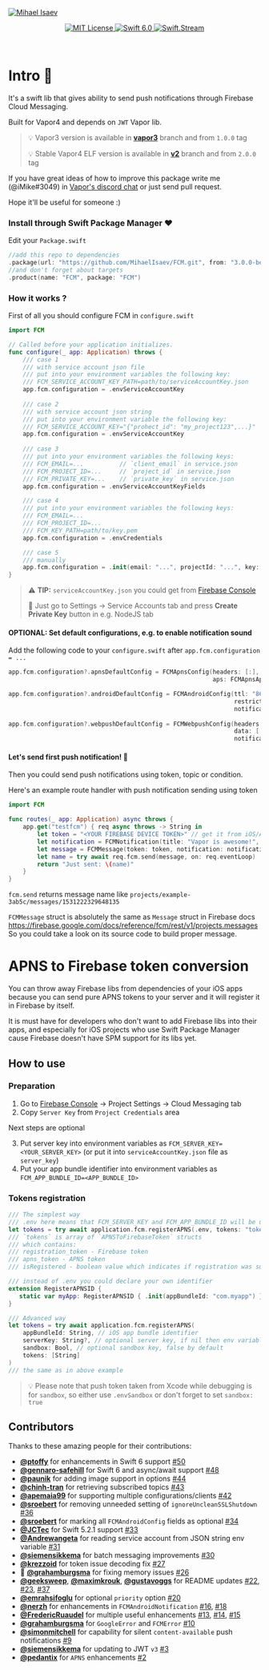 [![Mihael Isaev](https://user-images.githubusercontent.com/1272610/42512735-738605f4-8466-11e8-80ef-86394e852875.png)](http://mihaelisaev.com)

<p align="center">
    <a href="LICENSE">
        <img src="https://img.shields.io/badge/license-MIT-brightgreen.svg" alt="MIT License">
    </a>
    <a href="https://swift.org">
        <img src="https://img.shields.io/badge/swift-6.0-brightgreen.svg" alt="Swift 6.0">
    </a>
    <a href="https://discord.gg/q5wCPYv">
        <img src="https://img.shields.io/discord/612561840765141005" alt="Swift.Stream">
    </a>
</p>

<br>


# Intro 👏

It's a swift lib that gives ability to send push notifications through Firebase Cloud Messaging.

Built for Vapor4 and depends on `JWT` Vapor lib.

> 💡 Vapor3 version is available in **[vapor3](https://github.com/MihaelIsaev/FCM/tree/vapor3)** branch and from `1.0.0` tag
>
> 💡 Stable Vapor4 ELF version is available in **[v2](https://github.com/MihaelIsaev/FCM/tree/v2)** branch and from `2.0.0` tag

If you have great ideas of how to improve this package write me (@iMike#3049) in [Vapor's discord chat](http://vapor.team) or just send pull request.

Hope it'll be useful for someone :)

### Install through Swift Package Manager ❤️

Edit your `Package.swift`

```swift
//add this repo to dependencies
.package(url: "https://github.com/MihaelIsaev/FCM.git", from: "3.0.0-beta.1")
//and don't forget about targets
.product(name: "FCM", package: "FCM")
```

### How it works ?

First of all you should configure FCM in `configure.swift`

```swift
import FCM

// Called before your application initializes.
func configure(_ app: Application) throws {
    /// case 1
    /// with service account json file
    /// put into your environment variables the following key:
    /// FCM_SERVICE_ACCOUNT_KEY_PATH=path/to/serviceAccountKey.json
    app.fcm.configuration = .envServiceAccountKey
    
    /// case 2
    /// with service account json string
    /// put into your environment variable the following key:
    /// FCM_SERVICE_ACCOUNT_KEY="{"prohect_id": "my_project123",...}"
    app.fcm.configuration = .envServiceAccountKey
    
    /// case 3
    /// put into your environment variables the following keys:
    /// FCM_EMAIL=...          // `client_email` in service.json
    /// FCM_PROJECT_ID=...     // `project_id` in service.json
    /// FCM_PRIVATE_KEY=...    // `private_key` in service.json
    app.fcm.configuration = .envServiceAccountKeyFields

    /// case 4
    /// put into your environment variables the following keys:
    /// FCM_EMAIL=...
    /// FCM_PROJECT_ID=...
    /// FCM_KEY_PATH=path/to/key.pem
    app.fcm.configuration = .envCredentials

    /// case 5
    /// manually
    app.fcm.configuration = .init(email: "...", projectId: "...", key: "...")
}
```

> ⚠️ **TIP:** `serviceAccountKey.json` you could get from [Firebase Console](https://console.firebase.google.com)
>
> 🔑 Just go to Settings -> Service Accounts tab and press **Create Private Key** button in e.g. NodeJS tab

#### OPTIONAL: Set default configurations, e.g. to enable notification sound
Add the following code to your `configure.swift` after `app.fcm.configuration = ...`
```swift
app.fcm.configuration?.apnsDefaultConfig = FCMApnsConfig(headers: [:], 
                                                         aps: FCMApnsApsObject(sound: "default"))

app.fcm.configuration?.androidDefaultConfig = FCMAndroidConfig(ttl: "86400s",
                                                               restricted_package_name: "com.example.myapp",
                                                               notification: FCMAndroidNotification(sound: "default"))
                                                
app.fcm.configuration?.webpushDefaultConfig = FCMWebpushConfig(headers: [:],
                                                               data: [:],
                                                               notification: [:])
```
#### Let's send first push notification! 🚀

Then you could send push notifications using token, topic or condition.

Here's an example route handler with push notification sending using token

```swift
import FCM

func routes(_ app: Application) async throws {
    app.get("testfcm") { req async throws -> String in
        let token = "<YOUR FIREBASE DEVICE TOKEN>" // get it from iOS/Android SDK
        let notification = FCMNotification(title: "Vapor is awesome!", body: "Swift one love! ❤️")
        let message = FCMMessage(token: token, notification: notification)
        let name = try await req.fcm.send(message, on: req.eventLoop)
        return "Just sent: \(name)"
    }
}
```

`fcm.send` returns message name like `projects/example-3ab5c/messages/1531222329648135`

`FCMMessage` struct is absolutely the same as `Message` struct in Firebase docs https://firebase.google.com/docs/reference/fcm/rest/v1/projects.messages
So you could take a look on its source code to build proper message.

# APNS to Firebase token conversion

You can throw away Firebase libs from dependencies of your iOS apps because you can send pure APNS tokens to your server and it will register it in Firebase by itself.

It is must have for developers who don't want to add Firebase libs into their apps, and especially for iOS projects who use Swift Package Manager cause Firebase doesn't have SPM support for its libs yet.

## How to use

### Preparation

1. Go to [Firebase Console](https://console.firebase.google.com/) -> Project Settings -> Cloud Messaging tab
2. Copy `Server Key` from `Project Credentials` area

Next steps are optional

3. Put server key into environment variables as `FCM_SERVER_KEY=<YOUR_SERVER_KEY>` (or put it into `serviceAccountKey.json` file as `server_key`)
4. Put your app bundle identifier into environment variables as `FCM_APP_BUNDLE_ID=<APP_BUNDLE_ID>`

### Tokens registration

```swift
/// The simplest way
/// .env here means that FCM_SERVER_KEY and FCM_APP_BUNDLE_ID will be used
let tokens = try await application.fcm.registerAPNS(.env, tokens: "token1", "token3", ..., "token100")
/// `tokens` is array of `APNSToFirebaseToken` structs
/// which contains:
/// registration_token - Firebase token
/// apns_token - APNS token
/// isRegistered - boolean value which indicates if registration was successful

/// instead of .env you could declare your own identifier
extension RegisterAPNSID {
   static var myApp: RegisterAPNSID { .init(appBundleId: "com.myapp") }
}

/// Advanced way
let tokens = try await application.fcm.registerAPNS(
    appBundleId: String, // iOS app bundle identifier
    serverKey: String?, // optional server key, if nil then env variable will be used
    sandbox: Bool, // optional sandbox key, false by default
    tokens: [String]
)
/// the same as in above example
```

> 💡 Please note that push token taken from Xcode while debugging is for `sandbox`, so either use `.envSandbox` or don't forget to set `sandbox: true`

## Contributors

Thanks to these amazing people for their contributions:

- **[@ptoffy](https://github.com/ptoffy)** for enhancements in Swift 6 support [#50](https://github.com/MihaelIsaev/FCM/pull/50)
- **[@gennaro-safehill](https://github.com/gennaro-safehill)** for Swift 6 and async/await support [#48](https://github.com/MihaelIsaev/FCM/pull/48)
- **[@paunik](https://github.com/paunik)** for adding image support in options [#44](https://github.com/MihaelIsaev/FCM/pull/44)
- **[@chinh-tran](https://github.com/chinh-tran)** for retrieving subscribed topics [#43](https://github.com/MihaelIsaev/FCM/pull/43)
- **[@apemaia99](https://github.com/apemaia99)** for supporting multiple configurations/clients [#42](https://github.com/MihaelIsaev/FCM/pull/42)
- **[@sroebert](https://github.com/sroebert)** for removing unneeded setting of `ignoreUncleanSSLShutdown` [#36](https://github.com/MihaelIsaev/FCM/pull/36)
- **[@sroebert](https://github.com/sroebert)** for marking all `FCMAndroidConfig` fields as optional [#34](https://github.com/MihaelIsaev/FCM/pull/34)
- **[@JCTec](https://github.com/JCTec)** for Swift 5.2.1 support [#33](https://github.com/MihaelIsaev/FCM/pull/33)
- **[@Andrewangeta](https://github.com/Andrewangeta)** for reading service account from JSON string env variable [#31](https://github.com/MihaelIsaev/FCM/pull/31)
- **[@siemensikkema](https://github.com/siemensikkema)** for batch messaging improvements [#30](https://github.com/MihaelIsaev/FCM/pull/30)
- **[@krezzoid](https://github.com/krezzoid)** for token issue decoding fix [#27](https://github.com/MihaelIsaev/FCM/pull/27)
- 💎 **[@grahamburgsma](https://github.com/grahamburgsma)** for fixing memory issues [#26](https://github.com/MihaelIsaev/FCM/pull/26)
- **[@geeksweep](https://github.com/geeksweep)**, **[@maximkrouk](https://github.com/maximkrouk)**, **[@gustavoggs](https://github.com/gustavoggs)** for README updates [#22](https://github.com/MihaelIsaev/FCM/pull/22), [#23](https://github.com/MihaelIsaev/FCM/pull/23), [#37](https://github.com/MihaelIsaev/FCM/pull/37)
- **[@emrahsifoglu](https://github.com/emrahsifoglu)** for optional `priority` option [#20](https://github.com/MihaelIsaev/FCM/pull/20)
- **[@nerzh](https://github.com/nerzh)** for enhancements in `FCMAndroidNotification` [#16](https://github.com/MihaelIsaev/FCM/pull/16), [#18](https://github.com/MihaelIsaev/FCM/pull/18)
- **[@FredericRuaudel](https://github.com/FredericRuaudel)** for multiple useful enhancements [#13](https://github.com/MihaelIsaev/FCM/pull/13), [#14](https://github.com/MihaelIsaev/FCM/pull/14), [#15](https://github.com/MihaelIsaev/FCM/pull/15)
- **[@grahamburgsma](https://github.com/grahamburgsma)** for `GoogleError` and `FCMError` [#10](https://github.com/MihaelIsaev/FCM/pull/10)
- **[@simonmitchell](https://github.com/simonmitchell)** for capability for silent `content-available` push notifications [#9](https://github.com/MihaelIsaev/FCM/pull/9)
- **[@siemensikkema](https://github.com/siemensikkema)** for updating to JWT `v3` [#3](https://github.com/MihaelIsaev/FCM/pull/3)
- **[@pedantix](https://github.com/pedantix)** for `APNS` enhancements [#2](https://github.com/MihaelIsaev/FCM/pull/2)
